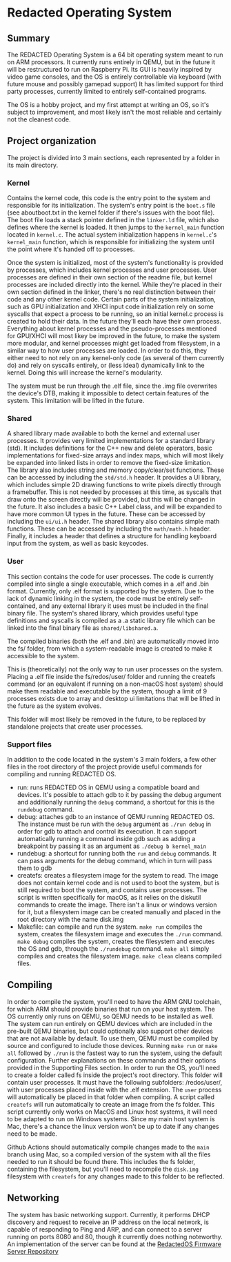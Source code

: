 # Redacted Operating System

## Summary

The REDACTED Operating System is a 64 bit operating system meant to run on ARM processors. 
It currently runs entirely in QEMU, but in the future it will be restructured to run on Raspberry Pi.
Its GUI is heavily inspired by video game consoles, and the OS is entirely controllable via keyboard (with future mouse and possibly gamepad support)
It has limited support for third party processes, currently limited to entirely self-contained programs.

The OS is a hobby project, and my first attempt at writing an OS, so it's subject to improvement, and most likely isn't the most reliable and certainly not the cleanest code.

## Project organization

The project is divided into 3 main sections, each represented by a folder in its main directory.

### Kernel

Contains the kernel code, this code is the entry point to the system and responsible for its initialization.
The system's entry point is the `boot.s` file (see aboutboot.txt in the kernel folder if there's issues with the boot file). The boot file loads a stack pointer defined in the `linker.ld` file, which also defines where the kernel is loaded. It then jumps to the `kernel_main` function located in `kernel.c`.
The actual system initialization happens in `kernel.c`'s `kernel_main` function, which is responsible for initializing the system until the point where it's handed off to processes.

Once the system is initialized, most of the system's functionality is provided by processes, which includes kernel processes and user processes. User processes are defined in their own section of the readme file, but kernel processes are included directly into the kernel. While they're placed in their own section defined in the linker, there's no real distinction between their code and any other kernel code. 
Certain parts of the system initialization, such as GPU initialization and XHCI input code initialization rely on some syscalls that expect a process to be running, so an initial kernel.c process is created to hold their data. In the future they'll each have their own process.
Everything about kernel processes and the pseudo-processes mentioned for GPU/XHCI will most likey be improved in the future, to make the system more modular, and kernel processes might get loaded from filesystem, in a similar way to how user processes are loaded. In order to do this, they either need to not rely on any kernel-only code (as several of them currently do) and rely on syscalls entirely, or (less ideal) dynamically link to the kernel. Doing this will increase the kernel's modularity.

The system must be run through the .elf file, since the .img file overwrites the device's DTB, making it impossible to detect certain features of the system.
This limitation will be lifted in the future.

### Shared

A shared library made available to both the kernel and external user processes.
It provides very limited implementations for a standard library (std). It includes definitions for the C++ new and delete operators, basic implementations for fixed-size arrays and index maps, which will most likely be expanded into linked lists in order to remove the fixed-size limitation. The library also includes string and memory copy/clear/set functions. These can be accessed by including the `std/std.h` header.
It provides a UI library, which includes simple 2D drawing functions to write pixels directly through a framebuffer. This is not needed by processes at this time, as syscalls that draw onto the screen directly will be provided, but this will be changed in the future. It also includes a basic C++ Label class, and will be expanded to have more common UI types in the future. These can be accessed by including the `ui/ui.h` header.
The shared library also contains simple math functions. These can be accessed by including the `math/math.h` header.
Finally, it includes a header that defines a structure for handling keyboard input from the system, as well as basic keycodes.

### User

This section contains the code for user processes. The code is currently compiled into single a single executable, which comes in a .elf and .bin format. Currently, only .elf format is supported by the system.
Due to the lack of dynamic linking in the system, the code must be entirely self-contained, and any external library it uses must be included in the final binary file. The system's shared library, which provides useful type definitions and syscalls is compiled as a .a static library file which can be linked into the final binary file as `shared/libshared.a`.

The compiled binaries (both the .elf and .bin) are automatically moved into the fs/ folder, from which a system-readable image is created to make it accessible to the system. 

This is (theoretically) not the only way to run user processes on the system. Placing a .elf file inside the fs/redos/user/ folder and running the createfs command (or an equivalent if running on a non-macOS host system) should make them readable and executable by the system, though a limit of 9 processes exists due to array and desktop ui limitations that will be lifted in the future as the system evolves.

This folder will most likely be removed in the future, to be replaced by standalone projects that create user processes.

### Support files

In addition to the code located in the system's 3 main folders, a few other files in the root directory of the project provide useful commands for compiling and running REDACTED OS.

- run: runs REDACTED OS in QEMU using a compatible board and devices. It's possible to attach gdb to it by passing the debug argument and additionally running the `debug` command, a shortcut for this is the `rundebug` command.
- debug: attaches gdb to an instance of QEMU running REDACTED OS. The instance must be run with the `debug` argument as `./run debug` in order for gdb to attach and control its execution. It can support automatically running a command inside gdb such as adding a breakpoint by passing it as an argument as `./debug b kernel_main`
- rundebug: a shortcut for running both the `run` and `debug` commands. It can pass arguments for the debug command, which in turn will pass them to gdb
- createfs: creates a filesystem image for the system to read. The image does not contain kernel code and is not used to boot the system, but is still required to boot the system, and contains user processes. The script is written specifically for macOS, as it relies on the diskutil commands to create the image. There isn't a linux or windows version for it, but a filesystem image can be created manually and placed in the root directory with the name disk.img
- Makefile: can compile and run the system. `make run` compiles the system, creates the filesystem image and executes the `./run` command. `make debug` compiles the system, creates the filesystem and executes the OS and gdb, through the `./rundebug` command. `make all` simply compiles and creates the filesystem image. `make clean` cleans compiled files.

## Compiling

In order to compile the system, you'll need to have the ARM GNU toolchain, for which ARM should provide binaries that run on your host system.
The OS currently only runs on QEMU, so QEMU needs to be installed as well. The system can run entirely on QEMU devices which are included in the pre-built QEMU binaries, but could optionally also support other devices that are not available by default. To use them, QEMU must be compiled by source and configured to include those devices. 
Running `make run` or `make all` followed by `./run` is the fastest way to run the system, using the default configuration. Further explanations on these commands and their options provided in the Supporting Files section.
In order to run the OS, you'll need to create a folder called fs inside the project's root directory. This folder will contain user processes. It must have the following subfolders: /redos/user/, with user processes placed inside with the .elf extension. The `user` process will automatically be placed in that folder when compiling. A script called `createfs` will run automatically to create an image from the fs folder. This script currently only works on MacOS and Linux host systems, it will need to be adapted to run on Windows systems. Since my main host system is Mac, there's a chance the linux version won't be up to date if any changes need to be made.

Github Actions should automatically compile changes made to the `main` branch using Mac, so a compiled version of the system with all the files needed to run it should be found there. This includes the fs folder, containing the filesystem, but you'll need to recompile the `disk.img` filesystem with `createfs` for any changes made to this folder to be reflected.

## Networking

The system has basic networking support. Currently, it performs DHCP discovery and request to receive an IP address on the local network, is capable of responding to Ping and ARP, and can connect to a server running on ports 8080 and 80, though it currently does nothing noteworthy.
An implementation of the server can be found at the [RedactedOS Firmware Server Repository](https://github.com/differrari/RedactedOS_firmware_server/tree/main)

